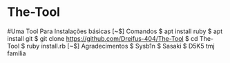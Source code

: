 # The-Tool
#Uma Tool Para Instalações básicas
[~$] Comandos
$ apt install ruby
$ apt install git
$ git clone https://github.com/Dreifus-404/The-Tool
$ cd The-Tool
$ ruby install.rb
[~$] Agradecimentos
$ Sysb1n
$ Sasaki
$ D5K5
tmj familia
